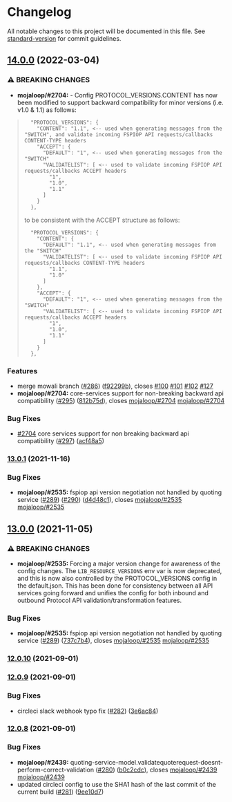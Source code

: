 # Changelog

All notable changes to this project will be documented in this file. See [standard-version](https://github.com/conventional-changelog/standard-version) for commit guidelines.

## [14.0.0](https://github.com/mojaloop/quoting-service/compare/v13.0.1...v14.0.0) (2022-03-04)


### ⚠ BREAKING CHANGES

* **mojaloop/#2704:** - Config PROTOCOL_VERSIONS.CONTENT has now been modified to support backward compatibility for minor versions (i.e. v1.0 & 1.1) as follows:

> ```
>   "PROTOCOL_VERSIONS": {
>     "CONTENT": "1.1", <-- used when generating messages from the "SWITCH", and validate incoming FSPIOP API requests/callbacks CONTENT-TYPE headers
>     "ACCEPT": {
>       "DEFAULT": "1", <-- used when generating messages from the "SWITCH"
>       "VALIDATELIST": [ <-- used to validate incoming FSPIOP API requests/callbacks ACCEPT headers
>         "1",
>         "1.0",
>         "1.1"
>       ]
>     }
>   },
> ```
> 
> to be consistent with the ACCEPT structure as follows:
> 
> ```
>   "PROTOCOL_VERSIONS": {
>     "CONTENT": {
>       "DEFAULT": "1.1", <-- used when generating messages from the "SWITCH"
>       "VALIDATELIST": [ <-- used to validate incoming FSPIOP API requests/callbacks CONTENT-TYPE headers
>         "1.1",
>         "1.0"
>       ]
>     },
>     "ACCEPT": {
>       "DEFAULT": "1", <-- used when generating messages from the "SWITCH"
>       "VALIDATELIST": [ <-- used to validate incoming FSPIOP API requests/callbacks ACCEPT headers
>         "1",
>         "1.0",
>         "1.1"
>       ]
>     }
>   },
> ```

### Features

* merge mowali branch ([#286](https://github.com/mojaloop/quoting-service/issues/286)) ([f92299b](https://github.com/mojaloop/quoting-service/commit/f92299bb2ad66bd89c00a04c382183b7845d881c)), closes [#100](https://github.com/mojaloop/quoting-service/issues/100) [#101](https://github.com/mojaloop/quoting-service/issues/101) [#102](https://github.com/mojaloop/quoting-service/issues/102) [#127](https://github.com/mojaloop/quoting-service/issues/127)
* **mojaloop/#2704:** core-services support for non-breaking backward api compatibility ([#295](https://github.com/mojaloop/quoting-service/issues/295)) ([812b75d](https://github.com/mojaloop/quoting-service/commit/812b75d616c87792bab7c80b6552ac894424ec5d)), closes [mojaloop/#2704](https://github.com/mojaloop/quoting-service/issues/2704) [mojaloop/#2704](https://github.com/mojaloop/quoting-service/issues/2704)


### Bug Fixes

* [#2704](https://github.com/mojaloop/quoting-service/issues/2704) core services support for non breaking backward api compatibility ([#297](https://github.com/mojaloop/quoting-service/issues/297)) ([acf48a5](https://github.com/mojaloop/quoting-service/commit/acf48a5ba7b482c126bc345df121e5b0044921b1))

### [13.0.1](https://github.com/mojaloop/quoting-service/compare/v13.0.0...v13.0.1) (2021-11-16)


### Bug Fixes

* **mojaloop/#2535:** fspiop api version negotiation not handled by quoting service ([#289](https://github.com/mojaloop/quoting-service/issues/289)) ([#290](https://github.com/mojaloop/quoting-service/issues/290)) ([d4d48c1](https://github.com/mojaloop/quoting-service/commit/d4d48c179391ba956d9555432d4738652788190c)), closes [mojaloop/#2535](https://github.com/mojaloop/quoting-service/issues/2535) [mojaloop/#2535](https://github.com/mojaloop/quoting-service/issues/2535)

## [13.0.0](https://github.com/mojaloop/quoting-service/compare/v12.0.10...v13.0.0) (2021-11-05)


### ⚠ BREAKING CHANGES

* **mojaloop/#2535:** Forcing a major version change for awareness of the config changes. The `LIB_RESOURCE_VERSIONS` env var is now deprecated, and this is now also controlled by the PROTOCOL_VERSIONS config in the default.json. This has been done for consistency between all API services going forward and unifies the config for both inbound and outbound Protocol API validation/transformation features.

### Bug Fixes

* **mojaloop/#2535:** fspiop api version negotiation not handled by quoting service ([#289](https://github.com/mojaloop/quoting-service/issues/289)) ([737c7b4](https://github.com/mojaloop/quoting-service/commit/737c7b48e5ba0b80cef3e6b5ae701df1cb3440b6)), closes [mojaloop/#2535](https://github.com/mojaloop/quoting-service/issues/2535) [mojaloop/#2535](https://github.com/mojaloop/quoting-service/issues/2535)

### [12.0.10](https://github.com/mojaloop/quoting-service/compare/v12.0.9...v12.0.10) (2021-09-01)

### [12.0.9](https://github.com/mojaloop/quoting-service/compare/v12.0.8...v12.0.9) (2021-09-01)


### Bug Fixes

* circleci slack webhook typo fix ([#282](https://github.com/mojaloop/quoting-service/issues/282)) ([3e6ac84](https://github.com/mojaloop/quoting-service/commit/3e6ac841727ffc5c133fee35387e4781c8253779))

### [12.0.8](https://github.com/mojaloop/quoting-service/compare/v12.0.7...v12.0.8) (2021-09-01)


### Bug Fixes

* **mojaloop/#2439:** quoting-service-model.validatequoterequest-doesnt-perform-correct-validation ([#280](https://github.com/mojaloop/quoting-service/issues/280)) ([b0c2cdc](https://github.com/mojaloop/quoting-service/commit/b0c2cdc42422ecf604a58d48e9e5e9c2402d4341)), closes [mojaloop/#2439](https://github.com/mojaloop/quoting-service/issues/2439) [mojaloop/#2439](https://github.com/mojaloop/quoting-service/issues/2439)
* updated circleci config to use the SHA1 hash of the last commit of the current build ([#281](https://github.com/mojaloop/quoting-service/issues/281)) ([9ee10d7](https://github.com/mojaloop/quoting-service/commit/9ee10d72b5941b973e15e97633835aa6d34d20eb))
